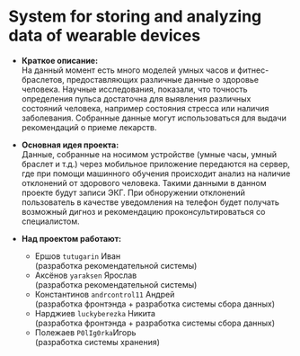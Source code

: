 # System for storing and analyzing data of wearable devices
- **Краткое описание:** \
    На данный момент есть много моделей умных часов и фитнес-браслетов, предоставляющих различные данные о здоровье человека. Научные исследования,         показали, что точность определения пульса достаточна для выявления различных состояний человека, например состояния стресса или наличия заболевания.    Собранные данные могут использоваться для выдачи рекомендаций о приеме лекарств. 
    
- **Основная идея проекта:**\
    Данные, собранные на носимом устройстве (умные часы, умный браслет и т.д.) через мобильное приложение передаются на сервер, где при помощи машинного обучения происходит анализ на наличие отклонений от здорового человека. Такими данными в данном проекте будут записи ЭКГ. При обноружении отклонений пользователь в качестве уведомления на телефон будет получать возможный дигноз и рекомендацию проконсультироваться со специалистом.

- **Над проектом работают:**
    - Ершов `tutugarin` Иван\
    (разработка рекомендательной системы)
    - Аксёнов `yaraksen` Ярослав\
    (разработка рекомендательной системы)
    - Константинов `andrcontrol11` Андрей\
    (разработка фронтэнда + разработка системы сбора данных)
    - Нарджиев `luckyberezka` Никита\
    (разработка фронтэнда + разработка системы сбора данных)
    - Полежаев `P0lIg0rka`Игорь\
    (разработка системы хранения)
